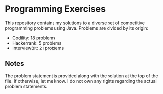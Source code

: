 # Programming Exercises 

This repository contains my solutions to a diverse set of competitive programming problems using Java. Problems are divided by its origin:
* Codility: 18 problems
* Hackerrank: 5 problems
* InterviewBit: 21 problems

## Notes

The problem statement is provided along with the solution at the top of the file. If otherwise, let me know.
I do not own any rights regarding the actual problem statements.